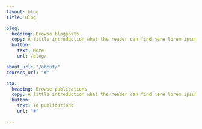 ```yaml
---
layout: blog
title: Blog

blog:
  heading: Browse blogposts
  copy: A little introduction what the reader can find here lorem ipsum dolor sit amet consectetur adipiscing elit tortor.
  button:
    text: More
    url: /blog/

about_url: "/about/"
courses_url: "#"

cta:
  heading: Browse publications
  copy: A little introduction what the reader can find here lorem ipsum dolor sit amet consectetur adipiscing elit tortor.
  button:
    text: To publications
    url: "#"

---
```

